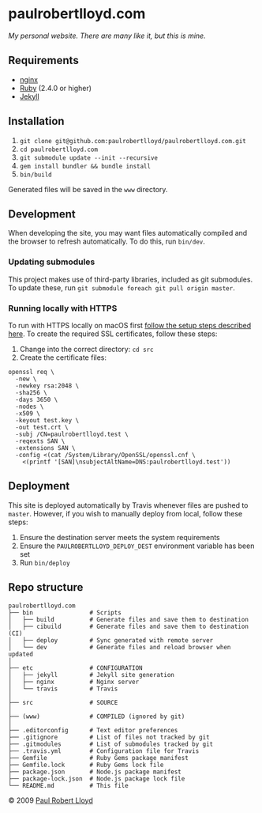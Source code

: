 # paulrobertlloyd.com

*My personal website. There are many like it, but this is mine.*

## Requirements
* [nginx](https://nginx.org)
* [Ruby](https://www.ruby-lang.org) (2.4.0 or higher)
* [Jekyll](https://jekyllrb.com)

## Installation
1. `git clone git@github.com:paulrobertlloyd/paulrobertlloyd.com.git`
2. `cd paulrobertlloyd.com`
3. `git submodule update --init --recursive`
4. `gem install bundler && bundle install`
5. `bin/build`

Generated files will be saved in the `www` directory.

## Development
When developing the site, you may want files automatically compiled and the browser to refresh automatically. To do this, run `bin/dev`.

### Updating submodules
This project makes use of third-party libraries, included as git submodules. To update these, run `git submodule foreach git pull origin master`.

### Running locally with HTTPS
To run with HTTPS locally on macOS first [follow the setup steps described here](https://gist.github.com/jed/6147872). To create the required SSL certificates, follow these steps:

1. Change into the correct directory: `cd src`
2. Create the certificate files:

  ```
  openssl req \
    -new \
    -newkey rsa:2048 \
    -sha256 \
    -days 3650 \
    -nodes \
    -x509 \
    -keyout test.key \
    -out test.crt \
    -subj /CN=paulrobertlloyd.test \
    -reqexts SAN \
    -extensions SAN \
    -config <(cat /System/Library/OpenSSL/openssl.cnf \
      <(printf '[SAN]\nsubjectAltName=DNS:paulrobertlloyd.test'))
  ```

## Deployment
This site is deployed automatically by Travis whenever files are pushed to `master`. However, if you wish to manually deploy from local, follow these steps:

1. Ensure the destination server meets the system requirements
2. Ensure the `PAULROBERTLLOYD_DEPLOY_DEST` environment variable has been set
2. Run `bin/deploy`

## Repo structure

```
paulrobertlloyd.com
├── bin                # Scripts
│   ├── build          # Generate files and save them to destination
│   ├── cibuild        # Generate files and save them to destination (CI)
│   ├── deploy         # Sync generated with remote server
│   └── dev            # Generate files and reload browser when updated
│
├── etc                # CONFIGURATION
│   ├── jekyll         # Jekyll site generation
│   ├── nginx          # Nginx server
│   └── travis         # Travis
│
├── src                # SOURCE
│
├── (www)              # COMPILED (ignored by git)
│
├── .editorconfig      # Text editor preferences
├── .gitignore         # List of files not tracked by git
├── .gitmodules        # List of submodules tracked by git
├── .travis.yml        # Configuration file for Travis
├── Gemfile            # Ruby Gems package manifest
├── Gemfile.lock       # Ruby Gems lock file
├── package.json       # Node.js package manifest
├── package-lock.json  # Node.js package lock file
└── README.md          # This file
```

© 2009 [Paul Robert Lloyd](https://paulrobertlloyd.com)
